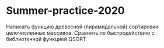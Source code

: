 # Summer-practice-2020
Написать функцию древесной (пирамидальной) сортировки целочисленных массивов. Сравнить по быстродействию с библиотечной функцией QSORT

